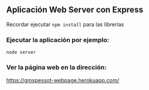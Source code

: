 ## Aplicación Web Server con Express

Recordar ejecutar ```npm install``` para las librerías

### Ejecutar la aplicación por ejemplo:

```
node server
```

### Ver la página web en la dirección:

https://gmspessot-webpage.herokuapp.com/
